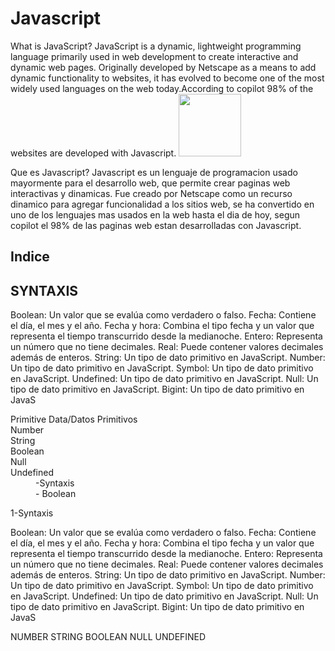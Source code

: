 # Javascript

What is JavaScript?
JavaScript is a dynamic, lightweight programming language primarily used in web development to create interactive and dynamic web pages. Originally developed by Netscape as a means to add dynamic functionality to websites, it has evolved to become one of the most widely used languages on the web today.According to copilot 98% of the websites are developed with Javascript. 
<img src="https://i.giphy.com/media/v1.Y2lkPTc5MGI3NjExc2NoMDEycnZzb25rc2lmOHR2OTkzNXo1bjI3ZDZvbzFqZnZpanVmaiZlcD12MV9pbnRlcm5hbF9naWZfYnlfaWQmY3Q9cw/W1T1DxaxgqQQgdvHvq/giphy.gif" width='100'>

Que es Javascript?
Javascript es un lenguaje de programacion usado mayormente para el desarrollo web, que permite crear paginas web interactivas y dinamicas. Fue creado por Netscape como un recurso dinamico para agregar funcionalidad a los sitios web, se ha convertido en uno de los lenguajes mas usados en la web hasta el dia de hoy, segun copilot el 98% de las paginas web estan desarrolladas con Javascript. 
<H2>Indice</H2>

<h2> SYNTAXIS</h2>
Boolean: Un valor que se evalúa como verdadero o falso. 
Fecha: Contiene el día, el mes y el año. 
Fecha y hora: Combina el tipo fecha y un valor que representa el tiempo transcurrido desde la medianoche. 
Entero: Representa un número que no tiene decimales. 
Real: Puede contener valores decimales además de enteros. 
String: Un tipo de dato primitivo en JavaScript. 
Number: Un tipo de dato primitivo en JavaScript. 
Symbol: Un tipo de dato primitivo en JavaScript. 
Undefined: Un tipo de dato primitivo en JavaScript. 
Null: Un tipo de dato primitivo en JavaScript. 
Bigint: Un tipo de dato primitivo en JavaS
<dl>
  <dt>Primitive Data/Datos Primitivos</dt>
  <dt>Number</dt>
  <dt>String</dt>
  <dt>Boolean</dt>
  <dt>Null</dt>
  <dt>Undefined</dt>
  
  
  <dd>-Syntaxis </dd>
  <dt></dt>
  <dd>- Boolean</dd>
</dl>
1-Syntaxis

Boolean: Un valor que se evalúa como verdadero o falso. 
Fecha: Contiene el día, el mes y el año. 
Fecha y hora: Combina el tipo fecha y un valor que representa el tiempo transcurrido desde la medianoche. 
Entero: Representa un número que no tiene decimales. 
Real: Puede contener valores decimales además de enteros. 
String: Un tipo de dato primitivo en JavaScript. 
Number: Un tipo de dato primitivo en JavaScript. 
Symbol: Un tipo de dato primitivo en JavaScript. 
Undefined: Un tipo de dato primitivo en JavaScript. 
Null: Un tipo de dato primitivo en JavaScript. 
Bigint: Un tipo de dato primitivo en JavaS



NUMBER
STRING
BOOLEAN
NULL
UNDEFINED












